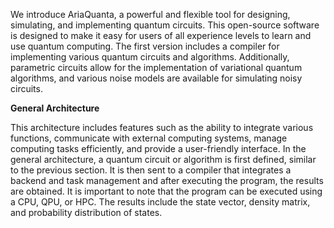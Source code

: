 We introduce AriaQuanta, a powerful and flexible tool for designing, simulating, and implementing quantum circuits. This open-source software is designed to make it easy for users of all experience
levels to learn and use quantum computing. The first version includes a compiler for implementing
various quantum circuits and algorithms. Additionally, parametric circuits allow for the implementation of variational quantum algorithms, and various noise models are available for simulating noisy circuits.

**General Architecture**

This architecture includes features such as the ability to integrate various functions, communicate with
external computing systems, manage computing tasks efficiently, and provide a user-friendly interface. In
the general architecture, a quantum circuit or algorithm is first defined, similar to the previous section.
It is then sent to a compiler that integrates a backend and task management and after executing the
program, the results are obtained. It is important to note that the program can be executed using a
CPU, QPU, or HPC. The results include the state vector, density matrix, and probability distribution of
states.
